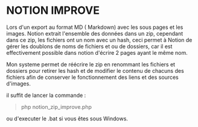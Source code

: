 # NOTION IMPROVE

Lors d'un export au format MD ( Markdown) avec les sous pages et les images.
Notion extrait l'ensemble des données dans un zip, cependant dans ce zip, les fichiers ont un nom avec un hash, ceci permet à Notion de gérer les doublons 
de noms de fichiers et ou de dossiers, car il est effectivement possible dans notion d'écrire 2 pages ayant le même nom.


Mon systeme permet de réécrire le zip en renommant les fichiers et dossiers pour retirer les hash et de modifier le contenu de chacuns des fichiers 
afin de conserver le fonctionnement des liens et des sources d'images.

il suffit de lancer la commande : 
> php notion_zip_improve.php

ou d'executer le .bat si vous êtes sous Windows.

